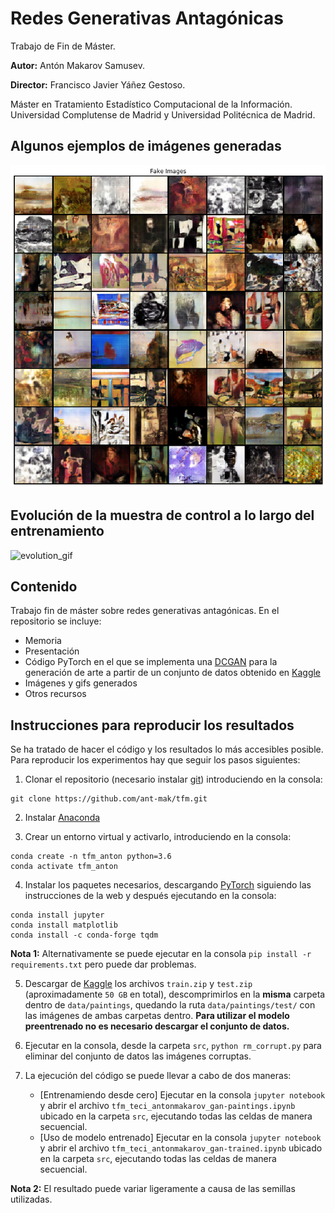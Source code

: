 # Redes Generativas Antagónicas
Trabajo de Fin de Máster.

**Autor:** Antón Makarov Samusev.

**Director:** Francisco Javier Yáñez Gestoso.

Máster en Tratamiento Estadístico Computacional de la Información. Universidad Complutense de Madrid y Universidad Politécnica de Madrid.

## Algunos ejemplos de imágenes generadas
![gen_image](/images/results/generated_data.png)

## Evolución de la muestra de control a lo largo del entrenamiento
![evolution_gif](/misc/animation_19_7_14_11.gif)

## Contenido
Trabajo fin de máster sobre redes generativas antagónicas. En el repositorio se incluye:
- Memoria
- Presentación
- Código PyTorch en el que se implementa una [DCGAN](https://arxiv.org/abs/1511.06434) para la generación de arte a partir de un conjunto de datos obtenido en [Kaggle](https://www.kaggle.com/c/painter-by-numbers)
- Imágenes y gifs generados
- Otros recursos

## Instrucciones para reproducir los resultados
Se ha tratado de hacer el código y los resultados lo más accesibles posible. Para reproducir los experimentos hay que seguir los pasos siguientes:

1. Clonar el repositorio (necesario instalar [git](https://git-scm.com)) introduciendo en la consola:
```
git clone https://github.com/ant-mak/tfm.git
```

2. Instalar [Anaconda](https://www.anaconda.com)

3. Crear un entorno virtual y activarlo, introduciendo en la consola:
```
conda create -n tfm_anton python=3.6
conda activate tfm_anton
```

4. Instalar los paquetes necesarios, descargando [PyTorch](https://pytorch.org) siguiendo las instrucciones de la web y después ejecutando en la consola:
```
conda install jupyter
conda install matplotlib
conda install -c conda-forge tqdm
```
**Nota 1:** Alternativamente se puede ejecutar en la consola `pip install -r requirements.txt` pero puede dar problemas.

5. Descargar de [Kaggle](https://www.kaggle.com/c/painter-by-numbers/data) los archivos `train.zip` y `test.zip` (aproximadamente `50 GB` en total), descomprimirlos en la **misma** carpeta dentro de `data/paintings`, quedando la ruta `data/paintings/test/` con las imágenes de ambas carpetas dentro. **Para utilizar el modelo preentrenado no es necesario descargar el conjunto de datos.**

6. Ejecutar en la consola, desde la carpeta `src`, `python rm_corrupt.py` para eliminar del conjunto de datos las imágenes corruptas.

7. La ejecución del código se puede llevar a cabo de dos maneras:
    - [Entrenamiendo desde cero] Ejecutar en la consola `jupyter notebook` y abrir el archivo `tfm_teci_antonmakarov_gan-paintings.ipynb` ubicado en la carpeta `src`, ejecutando todas las celdas de manera secuencial.
    - [Uso de modelo entrenado] Ejecutar en la consola `jupyter notebook` y abrir el archivo `tfm_teci_antonmakarov_gan-trained.ipynb` ubicado en la carpeta `src`, ejecutando todas las celdas de manera secuencial.

**Nota 2:** El resultado puede variar ligeramente a causa de las semillas utilizadas.
